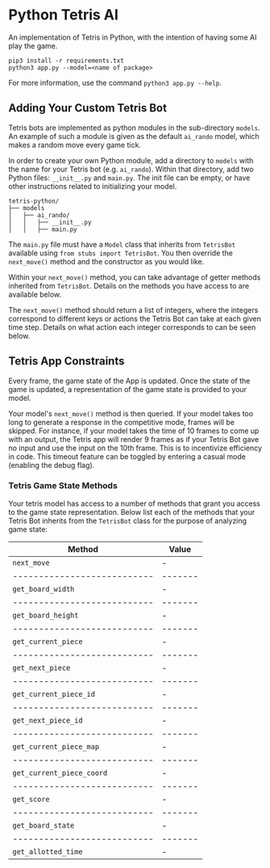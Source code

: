 # Python Tetris AI

An implementation of Tetris in Python, with the intention of having some AI play
the game.

```
pip3 install -r requirements.txt
python3 app.py --model=<name of package>
```

For more information, use the command `python3 app.py --help`.

## Adding Your Custom Tetris Bot

Tetris bots are implemented as python modules in the sub-directory `models`. An
example of such a module is given as the default `ai_rando` model, which makes a
random move every game tick.

In order to create your own Python module, add a directory to `models` with the
name for your Tetris bot (e.g. `ai_rando`). Within that directory, add two
Python files: `__init__.py` and `main.py`. The init file can be empty, or have
other instructions related to initializing your model. 

```
tetris-python/
├── models
│   ├── ai_rando/
│   │   ├── __init__.py
│   │   ├── main.py
```

The `main.py` file must have a `Model` class that inherits from `TetrisBot` available using
`from stubs import TetrisBot`. You then override the `next_move()` method and
the constructor as you would like.

Within your `next_move()` method, you can take advantage of getter methods
inherited from `TetrisBot`. Details on the methods you have access to are
available below.

The `next_move()` method should return a list of integers, where the integers
correspond to different keys or actions the Tetris Bot can take at each given
time step. Details on what action each integer corresponds to can be seen below.

## Tetris App Constraints

Every frame, the game state of the App is updated. Once the state of the game
is updated, a representation of the game state is provided to your model.

Your model's `next_move()` method is then queried. If your model takes too long
to generate a response in the competitive mode, frames will be skipped. For
instance, if your model takes the time of 10 frames to come up with an output,
the Tetris app will render 9 frames as if your Tetris Bot gave no input and
use the input on the 10th frame. This is to incentivize efficiency in code. This
timeout feature can be toggled by entering a casual mode (enabling the debug flag).

### Tetris Game State Methods

Your tetris model has access to a number of methods that grant you access to the
game state representation. Below list each of the methods that your Tetris Bot
inherits from the `TetrisBot` class for the purpose of analyzing game state:

| Method                    | Value |
|---------------------------|-------|
|`next_move`                |   -   |              
|---------------------------|-------|
|`get_board_width`          |   -   |                    
|---------------------------|-------|
|`get_board_height`         |   -   |                     
|---------------------------|-------|
|`get_current_piece`        |   -   |                      
|---------------------------|-------|
|`get_next_piece`           |   -   |                   
|---------------------------|-------|
|`get_current_piece_id`     |   -   |                         
|---------------------------|-------|
|`get_next_piece_id`        |   -   |                      
|---------------------------|-------|
|`get_current_piece_map`    |   -   |                          
|---------------------------|-------|
|`get_current_piece_coord`  |   -   |                            
|---------------------------|-------|
|`get_score`                |   -   |              
|---------------------------|-------|
|`get_board_state`          |   -   |                    
|---------------------------|-------|
|`get_allotted_time`        |   -   |                      

